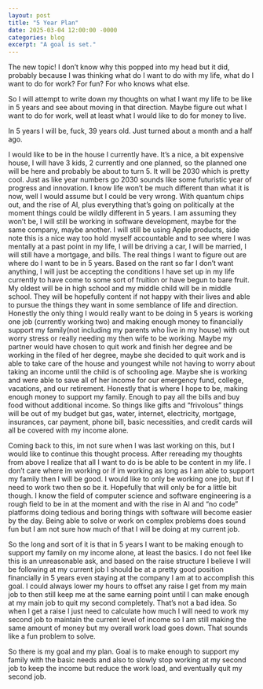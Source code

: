 ```yaml
---
layout: post
title: "5 Year Plan"
date: 2025-03-04 12:00:00 -0000
categories: blog
excerpt: "A goal is set."
---
```


The new topic! I don’t know why this popped into my head but it did, probably because I was thinking what do I want to do with my life, what do I want to do for work? For fun? For who knows what else.

So I will attempt to write down my thoughts on what I want my life to be like in 5 years and see about moving in that direction. Maybe figure out what I want to do for work, well at least what I would like to do for money to live.

In 5 years I will be, fuck, 39 years old. Just turned about a month and a half ago.

I would like to be in the house I currently have. It’s a nice, a bit expensive house, I will have 3 kids, 2 currently and one planned, so the planned one will be here and probably be about to turn 5. It will be 2030 which is pretty cool. Just as like year numbers go 2030 sounds like some futuristic year of progress and innovation. I know life won’t be much different than what it is now, well I would assume but I could be very wrong. With quantum chips out, and the rise of AI, plus everything that’s going on politically at the moment things could be wildly different in 5 years. I am assuming they won’t be, I will still be working in software development, maybe for the same company, maybe another. I will still be using Apple products, side note this is a nice way too hold myself accountable and to see where I was mentally at a past point in my life, I will be driving a car, I will be married, I will still have a mortgage, and bills. The real things I want to figure out are where do I want to be in 5 years. Based on the rant so far I don’t want anything, I will just be accepting the conditions I have set up in my life currently to have come to some sort of fruition or have begun to bare fruit. My oldest will be in high school and my middle child will be in middle school. They will be hopefully content if not happy with their lives and able to pursue the things they want in some semblance of life and direction. Honestly the only thing I would really want to be doing in 5 years is working one job (currently working two) and making enough money to financially support my family(not including my parents who live in my house) with out worry stress or really needing my then wife to be working. Maybe my partner would have chosen to quit work and finish her degree and be working in the filed of her degree, maybe she decided to quit work and is able to take care of the house and youngest while not having to worry about taking an income until the child is of schooling age. Maybe she is working and were able to save all of her income for our emergency fund, college, vacations, and our retirement. Honestly that is where I hope to be, making enough money to support my family. Enough to pay all the bills and buy food without additional income. So things like gifts and “frivolous” things will be out of my budget but gas, water, internet, electricity, mortgage, insurances, car payment, phone bill, basic necessities, and credit cards will all be covered with my income alone.

Coming back to this, im not sure when I was last working on this, but I would like to continue this thought process.  After rereading my thoughts from above I realize that all I want to do is be able to be content in my life. I don’t care where im working or if im working as long as I am able to support my family then I will be good. I would like to only be working one job, but if I need to work two then so be it. Hopefully that will only be for a little bit though. I know the field of computer science and software engineering is a rough field to be in at the moment and with the rise in AI and “no code” platforms doing tedious and boring things with software will become easier by the day. Being able to solve or work on complex problems does sound fun but I am not sure how much of that I will be doing at my current job.

So the long and sort of it is that in 5 years I want to be making enough to support my family on my income alone, at least the basics. I do not feel like this is an unreasonable ask, and based on the raise structure I believe I will be following at my current job I should be at a pretty good position financially in 5 years even staying at the company I am at to accomplish this goal. I could always lower my hours to offset any raise I get from my main job to then still keep me at the same earning point until I can make enough at my main job to quit my second completely. That’s not a bad idea. So when I get a raise I just need to calculate how much I will need to work my second job to maintain the current level of income so I am still making the same amount of money but my overall work load goes down. That sounds like a fun problem to solve.

So there is my goal and my plan. Goal is to make enough to support my family with the basic needs and also to slowly stop working at my second job to keep the income but reduce the work load, and eventually quit my second job. 

